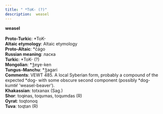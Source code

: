 ```yaml
---
title: " *ToK- (?)"
description:  weasel
---
```

<strong> weasel</strong><br><br>
<strong>Proto-Turkic</strong>:  *ToK-<br>
<strong>Altaic etymology</strong>:  Altaic etymology<br>
<strong> Proto-Altaic</strong>:  *čágo<br>
<strong>Russian meaning</strong>:  ласка<br>
<strong>Turkic</strong>:  *ToK- (?)<br>
<strong>Mongolian</strong>:  *ǯeɣe-ken<br>
<strong>Tungus-Manchu</strong>:  *ǯagari<br>
<strong>Comments</strong>:  VEWT 485. A local Syberian form, probably a compound of the expected *dog- with some obscure second component (possibly *dog-kumtɨŕ 'weasel-beaver').<br>
<strong>Khakassian</strong>:  totxanax (Sag.)<br>
<strong>Shor</strong>:  toqɨnas, toqumas, toqumdas (R)<br>
<strong>Oyrat</strong>:  toqtonoq<br>
<strong>Tuva</strong>:  toqtan (R)<br>


